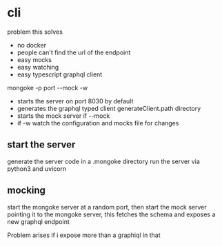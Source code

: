 # cli

problem this solves

-   no docker
-   people can't find the url of the endpoint
-   easy mocks
-   easy watching
-   easy typescript graphql client

mongoke -p port --mock -w

-   starts the server on port 8030 by default
-   generates the graphql typed client generateClient.path directory
-   starts the mock server if --mock
-   if -w watch the configuration and mocks file for changes

## start the server

generate the server code in a .mongoke directory
run the server via python3 and uvicorn

## mocking

start the mongoke server at a random port, then start the mock server pointing it to the mongoke server, this fetches the schema and exposes a new graphql endpoint

Problem arises if i expose more than a graphiql in that
